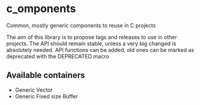 # c_omponents

Common, mostly generic components to reuse in C projects

The aim of this library is to propose tags and releases to use in other projects.
The API should remain stable, unless a very big changed is absolutely needed. API functions
can be added, old ones can be marked as deprecated with the DEPRECATED macro

## Available containers

- Generic Vector
- Generic Fixed size Buffer
